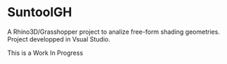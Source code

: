 # SuntoolGH

A Rhino3D/Grasshopper project to analize free-form shading geometries. Project developped in Vsual Studio.

This is a Work In Progress
